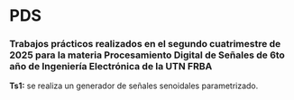 # PDS
### Trabajos prácticos realizados en el segundo cuatrimestre de 2025 para la materia Procesamiento Digital de Señales de 6to año de Ingeniería Electrónica de la UTN FRBA

**Ts1:**  se realiza un generador de señales senoidales parametrizado.
